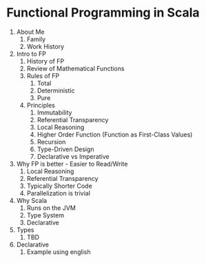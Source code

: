 # Functional Programming in Scala

1. About Me
   1. Family
   2. Work History
2. Intro to FP
   1. History of FP
   2. Review of Mathematical Functions
   3. Rules of FP
      1. Total
      2. Deterministic
      3. Pure
   1. Principles
      1. Immutability
      2. Referential Transparency
      3. Local Reasoning
      4. Higher Order Function (Function as First-Class Values)
      5. Recursion
      6. Type-Driven Design
      7. Declarative vs Imperative
3. Why FP is better - Easier to Read/Write
   1. Local Reasoning
   2. Referential Transparency
   3. Typically Shorter Code
   4. Parallelization is trivial
4. Why Scala
   1. Runs on the JVM
   2. Type System
   3. Declarative
5. Types
   1. TBD
6. Declarative
   1. Example using english